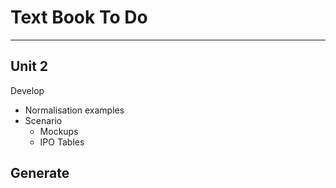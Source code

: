 # Text Book To Do

---
## Unit 2

Develop
- Normalisation examples 
- Scenario
  - Mockups
  - IPO Tables

Generate
-  